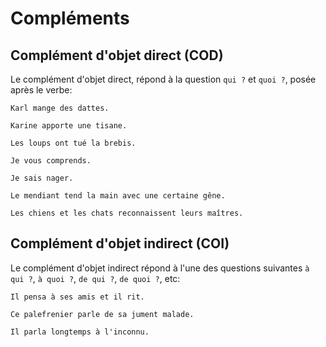 # Compléments

## Complément d'objet direct (COD)

Le complément d'objet direct, répond à la question `qui ?` et `quoi ?`, posée après le verbe:

```text
Karl mange des dattes.

Karine apporte une tisane.

Les loups ont tué la brebis.

Je vous comprends.

Je sais nager.

Le mendiant tend la main avec une certaine gêne.

Les chiens et les chats reconnaissent leurs maîtres.
```

## Complément d'objet indirect (COI)

Le complément d'objet indirect répond à l'une des questions suivantes `à qui ?`, `à quoi ?`, `de qui ?`, `de quoi ?`, etc:

```text
Il pensa à ses amis et il rit.

Ce palefrenier parle de sa jument malade.

Il parla longtemps à l'inconnu.
```
